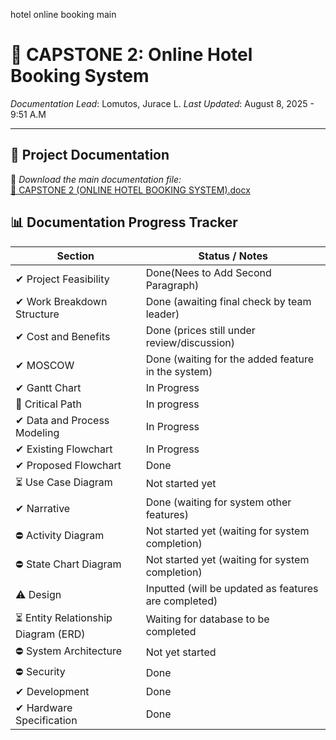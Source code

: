 hotel online booking main

# 📁 CAPSTONE 2: Online Hotel Booking System

*Documentation Lead*: Lomutos, Jurace L.
*Last Updated*: August 8, 2025 - 9:51 A.M

---

## 📄 Project Documentation

🔗 *Download the main documentation file:*  
[📎 CAPSTONE 2 (ONLINE HOTEL BOOKING SYSTEM).docx](https://docs.google.com/document/d/1ozihDXTxI92Q4mQr1r78dvfmxzd-8P7y/edit?usp=sharing&ouid=117169841200323429115&rtpof=true&sd=true)  


## 📊 Documentation Progress Tracker

| Section                               | Status / Notes                                                                |
|---------------------------------------|-------------------------------------------------------------------------------|
| ✔︎ Project Feasibility                 | Done(Nees to Add Second Paragraph)                                           |
| ✔︎ Work Breakdown Structure            | Done (awaiting final check by team leader)                                   |
| ✔︎ Cost and Benefits                   | Done (prices still under review/discussion)                                  |
| ✔︎ MOSCOW                              | Done (waiting for the added feature in the system)                           |
| ✔︎ Gantt Chart                         | In Progress                                                                  |
| 🔄 Critical Path                      | In progress                                                                  |
| ✔︎ Data and Process Modeling           | In Progress                                                                  |
| ✔︎ Existing Flowchart                  | In Progress                                                                  |
| ✔︎ Proposed Flowchart                  | Done                                                                         |
| ⏳ Use Case Diagram                   | Not started yet                                                              |
| ✔︎ Narrative                           | Done (waiting for system other features)                                     |
| ⛔ Activity Diagram                   | Not started yet (waiting for system completion)                              |
| ⛔ State Chart Diagram                | Not started yet (waiting for system completion)                              |
| ⚠️ Design                             | Inputted (will be updated as features are completed)                         |
| ⏳ Entity Relationship Diagram (ERD)  | Waiting for database to be completed                                         |
| ⛔ System Architecture                | Not yet started                                                              |
| ⛔ Security                           | Done                                                                         |
| ✔︎ Development                         | Done                                                                         |
| ✔︎ Hardware Specification              | Done                                                                         |
